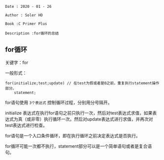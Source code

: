 ```
Date : 2020 - 01 - 26

Author : Soler HO

Book :C Primer Plus
 
Description :for循环的总结
```
## for循环
关键字：for

一般形式：
```
for(initialize;test;update) // 在test为假或者是0之前，重复执行statement操作部分。
    statement;
```

for语句使用 `3个表达式` 控制循环过程，分别用分号隔开。

initialize 表达式在执行for语句之前只执行一次，然后对test表达式求值，如果表达式为真（或非零）执行循环一次。然后对update表达式进行求值，并再次对test表达式进行检查。

for语句是一个入口条件循环，即在执行循环之前决定表达式是否执行。

for循环可能一次都不执行，statement部分可以是一个简单语句或者是复合语句。


